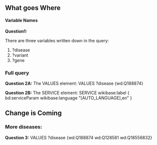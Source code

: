 ## What goes Where

#### Variable Names

**Question1:**

There are three variables written down in the query:
1. ?disease
1. ?variant
1. ?gene

### Full query

**Question 2A:**
The VALUES element: VALUES ?disease {wd:Q188874}

**Question 2B:**
The SERVICE element: SERVICE wikibase:label { bd:serviceParam wikibase:language "[AUTO_LANGUAGE],en" }

## Change is Coming 

### More diseases:
**Question 3:** 
VALUES ?disease {wd:Q188874 wd:Q128581 wd:Q18556832}
